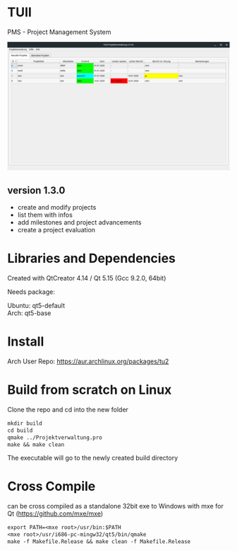 # TUII
PMS - Project Management System

![MainWindow](https://github.com/ntropy83/tu2/blob/master/img/MainWindow.png)

## version 1.3.0
- create and modify projects
- list them with infos
- add milestones and project advancements
- create a project evaluation

# Libraries and Dependencies
Created with QtCreator 4.14 / Qt 5.15 (Gcc 9.2.0, 64bit)

Needs package:

Ubuntu: qt5-default<br>
Arch: qt5-base

# Install
Arch User Repo: https://aur.archlinux.org/packages/tu2

# Build from scratch on Linux
Clone the repo and cd into the new folder

```
mkdir build
cd build
qmake ../Projektverwaltung.pro
make && make clean
```
The executable will go to the newly created build directory 

# Cross Compile
can be cross compiled as a standalone 32bit exe to Windows with mxe for Qt
(https://github.com/mxe/mxe)<br>

```
export PATH=<mxe root>/usr/bin:$PATH
<mxe root>/usr/i686-pc-mingw32/qt5/bin/qmake
make -f Makefile.Release && make clean -f Makefile.Release
```
